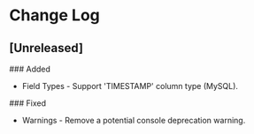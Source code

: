 # Change Log

## [Unreleased]
### Added
- Field Types - Support 'TIMESTAMP' column type (MySQL).

### Fixed
- Warnings - Remove a potential console deprecation warning.
